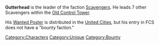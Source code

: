 **Gutterhead** is the leader of the faction
[Scavengers](Scavengers.md "wikilink"). He leads 7 other Scavengers within
the [Old Control Tower](Old_Control_Tower.md "wikilink").

His [Wanted Poster](Wanted_Posters.md "wikilink") is distributed in the
[United Cities](02%20-%20Projects%20&%20Wikis/Kenshi/Kenshi%20Wiki/Kenshi%20Wiki%20Template/United_Cities.md "wikilink"), but his entry in FCS does not
have a "bounty faction."

[Category:Characters](Category:Characters "wikilink")
[Category:Unique](Category:Unique "wikilink")
[Category:Bounty](Category:Bounty "wikilink")